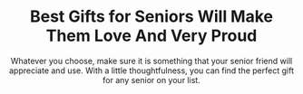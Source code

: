 ---
layout: post
title: Best Gifts for Seniors Will Make Them Love And Very Proud
subtitle: Whatever you choose, make sure it is something that your senior friend will appreciate and use. With a little thoughtfulness, you can find the perfect gift for any senior on your list.
header-img: "img/post/2023/09/copied/medium_Gifts_for_seniors_f9f10a9cc8.jpg"
header-style: text
permalink: "/gifts-seniors/"
catalog: true
tags:
  - Recipients 
  - Men
---    
